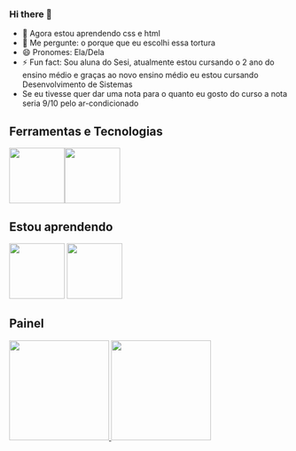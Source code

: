 ### Hi there 👋

<!--
**loisagaymeplays/loisagaymeplays** is a ✨ _special_ ✨ repository because its `README.md` (this file) appears on your GitHub profile.

Here are some ideas to get you started:


-->
- 🌱 Agora estou aprendendo css e html
- 💬 Me pergunte: o porque que eu escolhi essa tortura
- 😄 Pronomes: Ela/Dela
- ⚡ Fun fact: Sou aluna do Sesi, atualmente estou cursando o 2 ano do ensino médio e graças ao novo ensino médio eu estou cursando Desenvolvimento de Sistemas
- Se eu tivesse quer dar uma nota para o quanto eu gosto do curso a nota seria 9/10 pelo ar-condicionado

## Ferramentas e Tecnologias
  
    
<img src="https://cdn.jsdelivr.net/gh/devicons/devicon/icons/github/github-original-wordmark.svg" width="100" height="100"/><img src="https://cdn.jsdelivr.net/gh/devicons/devicon/icons/vscode/vscode-original-wordmark.svg"  width="100" height="100" />

## Estou aprendendo 

<img src="https://cdn.jsdelivr.net/gh/devicons/devicon/icons/html5/html5-original-wordmark.svg" width="100" height="100"/> <img src="https://cdn.jsdelivr.net/gh/devicons/devicon/icons/css3/css3-original-wordmark.svg" width="100" height="100"/>

## Painel
<div>
<a href="https://github.com/loisagaymeplays"> 
<img height="180em" src="https://github-readme-stats.vercel.app/api/top-langs/?username=loisagaymeplays&layout=compact&langs_count=7&theme=dracula"/> 
<img height="180em" src="https://github-readme-stats.vercel.app/api?username=loisagaymeplays&show_icons=true&theme=dracula&include_all_commits=true&count_private=true"/> 
  </div>
